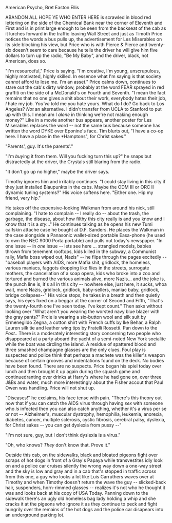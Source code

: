 American Psycho, Bret Easton Ellis

ABANDON ALL HOPE YE WHO ENTER HERE is scrawled in blood red lettering on the side of the Chemical Bank near the corner of Eleventh and First and is in print large enough to be seen from the backseat of the cab as it lurches forward in the traffic leaving Wall Street and just as Timoth Price notices the words a bus pulls up, the advertisement for Les Miserables on its side blocking his view, but Price who is with Pierce & Pierce and twenty-six doesn't seem to care because he tells the driver he will give him five dollars to turn up the radio, "Be My Baby", and the driver, black, not American, does so.

"I'm resourceful," Price is saying. "I'm creative, I'm young, unscrupulous, highly motivated, highly skilled. In essence what I'm saying is that society can*not* afford to lose me. I'm an asset." Price calms down, continues to stare out the cab's dirty window, probably at the word FEAR sprayed in red graffiti on the side of a McDonald's on Fourth and Seventh. "I mean the fact remains that no one gives a shit about their work, everybody hates their job, *I* hate my job. *You've* told me you hate yours. What do I do? Go back to Los Angeles? *Not* an alternative. I didn't transfer from UCLA to Stanford to put up with this. I mean am I *alone* in thinking we're not making enough money?" Like in a movie another bus appears, another poster for Les Miserables replaces the word -- not the same bus because someone has written the word DYKE over Eponine's face. Tim blurts out, "I have a co-op here. I have a place in the *Hamptons", for Christ sakes."

"Parents', guy. It's the parents'."

"I'm *buy*ing it from them. Will you fucking turn this up?" he snaps but distractedly at the driver, the Crystals still blaring from the radio.

"It don't go up no higher," maybe the driver says.

Timothy ignores him and irritably continues. "I could stay living in this city if they just installed Blaupunkts in the cabs. Maybe the ODM III or ORC II dynamic tuning systems?" His voice softens here. "Either one. Hip my friend, very hip."

He takes off the expensive-looking Walkman from around his nick, still complaining. "I hate to complain -- I really do -- about the trash, the garbage, the disease, about how filthy this city really is and you know and I know that it is a *sty*..." He continues talking as he opens his new Tumi calfskin attache case he bought at D.F. Sanders. He places the Walkman in the case alongside a Panasonic wallet-sized portable Easa-phone (he used to own the NEC 9000 Porta portable) and pulls out today's newspaper. "In one issue -- in *one* issue -- lets see here ... strangled models, babies thrown from tenement rooftops, kids killed in the subway, a Communist rally, Mafia boss wiped out, Nazis" -- he flips through the pages excitedly -- "baseball players with AIDS, more Mafia shit, gridlock, the homeless, various maniacs, faggots dropping like flies in the streets, surrogate mothers, the cancellation of a soap opera, kids who broke into a zoo and tortured and burned the various animals alive, more Nazis... and the joke is, the punch line is, it's all in this city -- nowhere else, just here, it sucks, whoa wait, more Nazis, gridlock, gridlock, baby-sellers, maniac baby, gridlock, bridge collapses--" His voice stops, he takes in a breath and then quietly says, his eyes fixed on a beggar at the corner of Second and Fifth, "That's the twenty-fourth one I've seen today. I've kept count." Then asks without looking over "What aren't you wearing the worsted navy blue blazer with the gray pants?" Prcie is wearing a six-button wool and silk suit by Ermenegildo Zegna, a cotton shirt with French cuffs by Ike Behar, a Ralph Lauren silk tie and leather wing tips by Fratelli Rossetti. Pan down to the *Post*.. There is a moderately interesting story concerning two people who disappeared at a party aboard the yacht of a semi-noted New York socialite while the boat was circling the island. A residue of spattered blood and three smashed champagne glasses are the only clues. Foul play is suspected and police think that perhaps a machete was the killer's weapon because of certain grooves and indentations found on the deck. No bodies have been found. There are no suspects. Price began his spiel today over lunch and then brought it up again during the squash game and continuedranting over drinks at Harry's where he had gone on, over three J&Bs and water, much more interestingly about the Fisher accout that Paul Owen was handling. Price will not shut up.

"Diseases!" he exclaims, his face tense with pain. "There's this theory out now that if you can catch the AIDS virus through having *sex* with someone who *is* infected then you can also catch anything, whether it's a virus per se or not -- Alzheimer's, muscular dystrophy, hemophilia, leukemia, anorexia, diabetes, cancer, multiple sclerosis, cystic fibrosis, cerebral palsy, dyslexia, for Christ sakes -- you can get dyslexia from pussy --"

"I'm not sure, guy, but I don't think dyslexia is a virus."

"Oh, who knows? *They* don't know that. Prove it."

Outside this cab, on the sidewalks, black and bloated pigeons fight over scraps of hot dogs in front of a Gray's Papaya while transvestites idly look on and a police car cruises silently the wrong way down a one-way street and the sky is low and gray and in a cab that's stopped in traffic across from this one, a guy who looks a lot like Luis Carruthers waves over at Timothy and when Timothy doesn't return the wave the guy -- slicked-back hair, suspenders, horn-rimmed glasses -- realizes it's not who he thought it was and looks back at his copy of USA Today. Panning down to the sidewalk there's an ugly old homeless bag lady holding a whip and she cracks it at the pigeons who ignore it as they continue to peck and fight hungrily over the remains of the hot dogs and the police car disapears into an underground parking lot.

